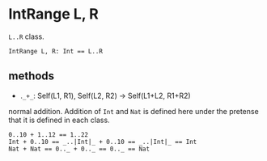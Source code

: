 # IntRange L, R

`L..R` class.

``` erg
IntRange L, R: Int == L..R
```

## methods

* .`_+_`: Self(L1, R1), Self(L2, R2) -> Self(L1+L2, R1+R2)

normal addition. Addition of `Int` and `Nat` is defined here under the pretense that it is defined in each class.

``` erg
0..10 + 1..12 == 1..22
Int + 0..10 == _..|Int|_ + 0..10 == _..|Int|_ == Int
Nat + Nat == 0.._ + 0.._ == 0.._ == Nat
```